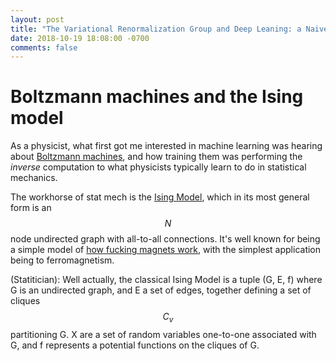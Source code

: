 ```yaml
---
layout: post
title: "The Variational Renormalization Group and Deep Leaning: a Naive Attempt"
date: 2018-10-19 18:08:00 -0700
comments: false
---
```


# Boltzmann machines and the Ising model

As a physicist, what first got me interested in machine learning was hearing
about [Boltzmann machines](https://en.wikipedia.org/wiki/Boltzmann_machine), and
how training them was performing the *inverse* computation to what physicists
typically learn to do in statistical mechanics.

The workhorse of stat mech is the [Ising
Model](https://en.wikipedia.org/wiki/Ising_model), which in its most general
form is an $$ N $$ node undirected graph with all-to-all connections. It's well
known for being a simple model of [how fucking magnets
work](https://www.youtube.com/watch?v=lFabsRFnWy0), with the simplest
application being to ferromagnetism.

(Statitician): Well actually, the classical Ising Model is a tuple (G, E, f)
where G is an undirected graph, and E a set of edges, together defining a set of
cliques $$ {C_v} $$ partitioning G. X are a set of random variables one-to-one
associated with G, and f represents a potential functions on the cliques of G.
